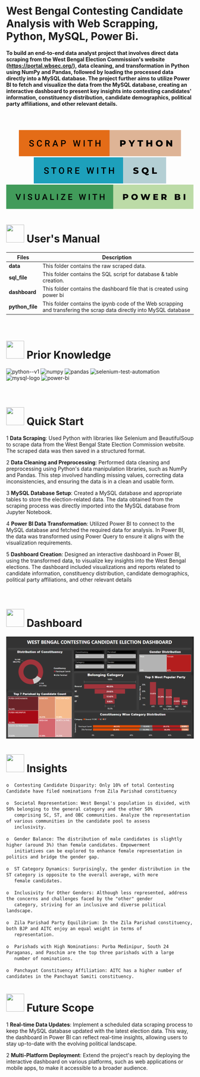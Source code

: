 # 
# <h> **West Bengal Contesting Candidate Analysis with Web Scrapping, Python, MySQL, Power Bi.** </h>

**To build an end-to-end data analyst project that involves direct data scraping from the West Bengal Election Commission's website (https://portal.wbsec.org/), data cleaning, and transformation in Python using NumPy and Pandas, followed by loading the processed data directly into a MySQL database. The project further aims to utilize Power BI to fetch and visualize the data from the MySQL database, creating an interactive dashboard to present key insights into contesting candidates' information, constituency distribution, candidate demographics, political party affiliations, and other relevant details.**




<br>
<br>
<p align="center"><a><img src="https://github.com/piyushpsinghh/Election_Candidate_Analysis/blob/main/static/scrap-with-python.svg"><img src="https://github.com/piyushpsinghh/Election_Candidate_Analysis/blob/main/static/store-with-sql.svg"><img src="https://github.com/piyushpsinghh/Election_Candidate_Analysis/blob/main/static/visualize-with-power-bi.svg">
</a></p> 

# <img src="https://user-images.githubusercontent.com/106439762/181935629-b3c47bd3-77fb-4431-a11c-ff8ba0942b63.gif" width="48" height="48"> **User's Manual**

| Files| Description |
| -------------   | ------------- |
| **data**  | This folder contains the raw scraped data.  |
| **sql_file** | This folder contains the SQL script for database & table creation. |
| **dashboard**  | This folder contains the dashboard file that is created using power bi |
| **python_file** | This folder contains the ipynb code of the Web scrapping and transfering the scrap data directly into MySQL database  |

<br>


#  <img src=https://user-images.githubusercontent.com/106439762/178803205-47a08ce7-2187-4f96-b301-a2b68690619a.gif width="48" height="48" > Prior Knowledge

<img width="48" height="48" src="https://img.icons8.com/color/48/python--v1.png" alt="python--v1"/>         <img width="48" height="48" src="https://img.icons8.com/color/48/numpy.png" alt="numpy"/>          <img width="48" height="48" src="https://img.icons8.com/color/48/pandas.png" alt="pandas"/>       <img width="50" height="50" src="https://img.icons8.com/ios/50/selenium-test-automation.png" alt="selenium-test-automation"/>        <img width="48" height="48" src="https://img.icons8.com/fluency/48/mysql-logo.png" alt="mysql-logo"/>       <img width="48" height="48" src="https://img.icons8.com/color/48/power-bi.png" alt="power-bi"/>



<br>

# <img src="https://user-images.githubusercontent.com/106439762/181937125-2a4b22a3-f8a9-4226-bbd3-df972f9dbbc4.gif" width="48" height="48" > Quick Start

1 **Data Scraping**: Used Python with libraries like Selenium and BeautifulSoup to scrape data from the West Bengal State Election Commission website. The scraped data was then saved in a structured format.

2 **Data Cleaning and Preprocessing**: Performed data cleaning and preprocessing using Python's data manipulation libraries, such as NumPy and Pandas. This step involved handling missing values, correcting data inconsistencies, and ensuring the data is in a clean and usable form.

3 **MySQL Database Setup**: Created a MySQL database and appropriate tables to store the election-related data. The data obtained from the scraping process was directly imported into the MySQL database from Jupyter Notebook.

4 **Power BI Data Transformation**: Utilized Power BI to connect to the MySQL database and fetched the required data for analysis. In Power BI, the data was transformed using Power Query to ensure it aligns with the visualization requirements.

5 **Dashboard Creation**: Designed an interactive dashboard in Power BI, using the transformed data, to visualize key insights into the West Bengal elections. The dashboard included visualizations and reports related to candidate information, constituency distribution, candidate demographics, political party affiliations, and other relevant details
    
<br>

#  <img src="https://user-images.githubusercontent.com/108053296/185756908-fbb62168-d923-48f2-992f-b8e2fde848fe.gif" width="48" height="48" > Dashboard
<img src="https://github.com/piyushpsinghh/Election_Candidate_Analysis/blob/main/static/dashboard.png">
<br>

# <img src=https://user-images.githubusercontent.com/106439762/178428775-03d67679-9aa4-4b08-91e9-6eb6ed8faf66.gif  width="48" height="48"> Insights 
   
    o  Contesting Candidate Disparity: Only 10% of total Contesting Candidate have filed nominations from Zila Parishad constituency  
    
    o  Societal Representation: West Bengal's population is divided, with 50% belonging to the general category and the other 50% 
       comprising SC, ST, and OBC communities. Analyze the representation of various communities in the candidate pool to assess 
       inclusivity.
    
    o  Gender Balance: The distribution of male candidates is slightly higher (around 3%) than female candidates. Empowerment 
       initiatives can be explored to enhance female representation in politics and bridge the gender gap.
     
    o  ST Category Dynamics: Surprisingly, the gender distribution in the ST category is opposite to the overall average, with more
       female candidates. 
    
    o  Inclusivity for Other Genders: Although less represented, address the concerns and challenges faced by the "other" gender 
       category, striving for an inclusive and diverse political landscape.
    
    o  Zila Parishad Party Equilibrium: In the Zila Parishad constituency, both BJP and AITC enjoy an equal weight in terms of 
       representation. 
    
    o  Parishads with High Nominations: Purba Medinipur, South 24 Paraganas, and Paschim are the top three parishads with a large 
       number of nominations.
    
    o  Panchayat Constituency Affiliation: AITC has a higher number of candidates in the Panchayat Samiti constituency. 
   
   
   #  <img src=https://user-images.githubusercontent.com/106439762/178803205-47a08ce7-2187-4f96-b301-a2b68690619a.gif width="48" height="48" > Future Scope
   
1  **Real-time Data Updates**: Implement a scheduled data scraping process to keep the MySQL database updated with the latest election data. This way, the dashboard in Power BI can reflect real-time insights, allowing users to stay up-to-date with the evolving political landscape.

2  **Multi-Platform Deployment**: Extend the project's reach by deploying the interactive dashboard on various platforms, such as web applications or mobile apps, to make it accessible to a broader audience.
